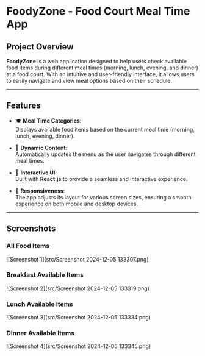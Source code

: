 # FoodyZone - Food Court Meal Time App

## Project Overview

**FoodyZone** is a web application designed to help users check available food items during different meal times (morning, lunch, evening, and dinner) at a food court. With an intuitive and user-friendly interface, it allows users to easily navigate and view meal options based on their schedule.

---

## Features

- 🍽 **Meal Time Categories**:  
  Displays available food items based on the current meal time (morning, lunch, evening, dinner).
  
- 🔄 **Dynamic Content**:  
  Automatically updates the menu as the user navigates through different meal times.
  
- 🎨 **Interactive UI**:  
  Built with **React.js** to provide a seamless and interactive experience.
  
- 📱 **Responsiveness**:  
  The app adjusts its layout for various screen sizes, ensuring a smooth experience on both mobile and desktop devices.

---

## Screenshots

### All Food Items
![Screenshot 1](src/Screenshot 2024-12-05 133307.png)

### Breakfast Available Items
![Screenshot 2](src/Screenshot 2024-12-05 133319.png)

###  Lunch Available Items
![Screenshot 3](src/Screenshot 2024-12-05 133334.png)

###  Dinner Available Items
![Screenshot 4](src/Screenshot 2024-12-05 133345.png)

